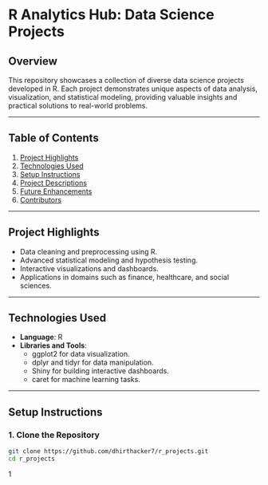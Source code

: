 # R Analytics Hub: Data Science Projects

## Overview  
This repository showcases a collection of diverse data science projects developed in R. Each project demonstrates unique aspects of data analysis, visualization, and statistical modeling, providing valuable insights and practical solutions to real-world problems.

---

## Table of Contents  
1. [Project Highlights](#project-highlights)  
2. [Technologies Used](#technologies-used)  
3. [Setup Instructions](#setup-instructions)  
4. [Project Descriptions](#project-descriptions)  
5. [Future Enhancements](#future-enhancements)  
6. [Contributors](#contributors)  

---

## Project Highlights  
- Data cleaning and preprocessing using R.  
- Advanced statistical modeling and hypothesis testing.  
- Interactive visualizations and dashboards.  
- Applications in domains such as finance, healthcare, and social sciences.  

---

## Technologies Used  
- **Language**: R  
- **Libraries and Tools**:  
  - ggplot2 for data visualization.  
  - dplyr and tidyr for data manipulation.  
  - Shiny for building interactive dashboards.  
  - caret for machine learning tasks.  

---

## Setup Instructions  

### 1. Clone the Repository  
```bash  
git clone https://github.com/dhirthacker7/r_projects.git  
cd r_projects  
```
1
